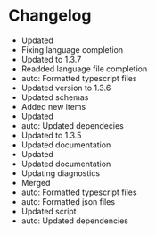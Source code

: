 # Changelog 
- Updated
- Fixing language completion
- Updated to 1.3.7
- Readded language file completion
- auto: Formatted typescript files
- Updated version to 1.3.6
- Updated schemas
- Added new items
- Updated
- auto: Updated dependecies
- Updated to 1.3.5
- Updated documentation
- Updated
- Updated documentation
- Updating diagnostics
- Merged
- auto: Formatted typescript files
- auto: Formatted json files
- Updated script
- auto: Updated dependencies